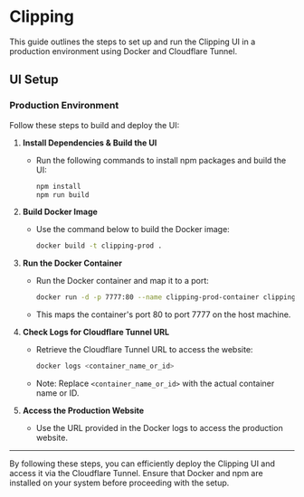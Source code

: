 # Clipping

This guide outlines the steps to set up and run the Clipping UI in a production environment using Docker and Cloudflare Tunnel.

## UI Setup

### Production Environment

Follow these steps to build and deploy the UI:

1. **Install Dependencies & Build the UI**
    - Run the following commands to install npm packages and build the UI:
      ```bash
      npm install
      npm run build
      ```

2. **Build Docker Image**
    - Use the command below to build the Docker image:
      ```bash
      docker build -t clipping-prod .
      ```

3. **Run the Docker Container**
    - Run the Docker container and map it to a port:
      ```bash
      docker run -d -p 7777:80 --name clipping-prod-container clipping-prod
      ```
    - This maps the container's port 80 to port 7777 on the host machine.

4. **Check Logs for Cloudflare Tunnel URL**
    - Retrieve the Cloudflare Tunnel URL to access the website:
      ```bash
      docker logs <container_name_or_id>
      ```
    - Note: Replace `<container_name_or_id>` with the actual container name or ID.

5. **Access the Production Website**
    - Use the URL provided in the Docker logs to access the production website.

---

By following these steps, you can efficiently deploy the Clipping UI and access it via the Cloudflare Tunnel. Ensure that Docker and npm are installed on your system before proceeding with the setup.